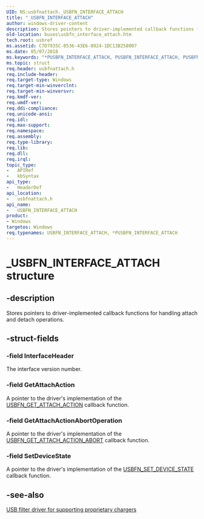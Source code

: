 ```yaml
---
UID: NS:usbfnattach._USBFN_INTERFACE_ATTACH
title: "_USBFN_INTERFACE_ATTACH"
author: windows-driver-content
description: Stores pointers to driver-implemented callback functions for handling attach and detach operations.
old-location: buses\usbfn_interface_attach.htm
tech.root: usbref
ms.assetid: C7D7935C-0536-43E6-8924-1DC13B258007
ms.date: 05/07/2018
ms.keywords: "*PUSBFN_INTERFACE_ATTACH, PUSBFN_INTERFACE_ATTACH, PUSBFN_INTERFACE_ATTACH structure pointer [Buses], USBFN_INTERFACE_ATTACH, USBFN_INTERFACE_ATTACH structure [Buses], _USBFN_INTERFACE_ATTACH, buses.usbfn_interface_attach, usbfnattach/PUSBFN_INTERFACE_ATTACH, usbfnattach/USBFN_INTERFACE_ATTACH"
ms.topic: struct
req.header: usbfnattach.h
req.include-header: 
req.target-type: Windows
req.target-min-winverclnt: 
req.target-min-winversvr: 
req.kmdf-ver: 
req.umdf-ver: 
req.ddi-compliance: 
req.unicode-ansi: 
req.idl: 
req.max-support: 
req.namespace: 
req.assembly: 
req.type-library: 
req.lib: 
req.dll: 
req.irql: 
topic_type:
-	APIRef
-	kbSyntax
api_type:
-	HeaderDef
api_location:
-	usbfnattach.h
api_name:
-	USBFN_INTERFACE_ATTACH
product:
- Windows
targetos: Windows
req.typenames: USBFN_INTERFACE_ATTACH, *PUSBFN_INTERFACE_ATTACH
---
```


# _USBFN_INTERFACE_ATTACH structure


## -description


Stores pointers to driver-implemented callback functions for handling attach and detach operations.


## -struct-fields




### -field InterfaceHeader

The interface version number.


### -field GetAttachAction

A pointer to the driver's implementation of the <a href="https://msdn.microsoft.com/library/windows/hardware/mt187995">USBFN_GET_ATTACH_ACTION</a> callback function.


### -field GetAttachActionAbortOperation

A pointer to the driver's implementation of the <a href="https://msdn.microsoft.com/library/windows/hardware/mt187996">USBFN_GET_ATTACH_ACTION_ABORT</a> callback function.


### -field SetDeviceState

A pointer to the driver's implementation of the <a href="https://msdn.microsoft.com/library/windows/hardware/mt188006">USBFN_SET_DEVICE_STATE</a> callback function.


## -see-also




<a href="https://msdn.microsoft.com/05D2B46A-282C-4B75-9F5C-2FC0AF344AB9">USB filter driver for supporting proprietary chargers</a>
 

 

